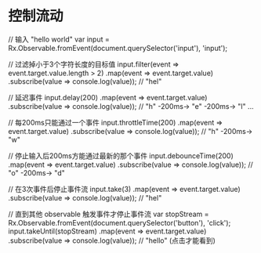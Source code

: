 
# 控制流动

// 输入 "hello world"
var input = Rx.Observable.fromEvent(document.querySelector('input'), 'input');

// 过滤掉小于3个字符长度的目标值
input.filter(event => event.target.value.length > 2)
  .map(event => event.target.value)
  .subscribe(value => console.log(value)); // "hel"

// 延迟事件
input.delay(200)
  .map(event => event.target.value)
  .subscribe(value => console.log(value)); // "h" -200ms-> "e" -200ms-> "l" ...

// 每200ms只能通过一个事件
input.throttleTime(200)
  .map(event => event.target.value)
  .subscribe(value => console.log(value)); // "h" -200ms-> "w"

// 停止输入后200ms方能通过最新的那个事件
input.debounceTime(200)
  .map(event => event.target.value)
  .subscribe(value => console.log(value)); // "o" -200ms-> "d"

// 在3次事件后停止事件流
input.take(3)
  .map(event => event.target.value)
  .subscribe(value => console.log(value)); // "hel"

// 直到其他 observable 触发事件才停止事件流
var stopStream = Rx.Observable.fromEvent(document.querySelector('button'), 'click');
input.takeUntil(stopStream)
  .map(event => event.target.value)
  .subscribe(value => console.log(value)); // "hello" (点击才能看到)


